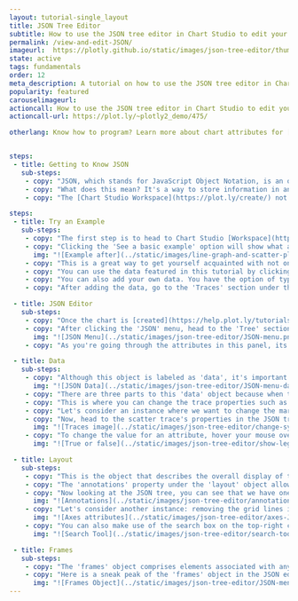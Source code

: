 ```yaml
---
layout: tutorial-single_layout
title: JSON Tree Editor
subtitle: How to use the JSON tree editor in Chart Studio to edit your plots.
permalink: /view-and-edit-JSON/
imageurl:  https://plotly.github.io/static/images/json-tree-editor/thumbnail.png
state: active
tags: fundamentals
order: 12
meta_description: A tutorial on how to use the JSON tree editor in Chart Studio.
popularity: featured
carouselimageurl:
actioncall: How to use the JSON tree editor in Chart Studio to edit your plots.
actioncall-url: https://plot.ly/~plotly2_demo/475/

otherlang: Know how to program? Learn more about chart attributes for [Python](https://plot.ly/python/reference/) or [R](https://plot.ly/r/reference/).


steps:
 - title: Getting to Know JSON
   sub-steps:
    - copy: "JSON, which stands for JavaScript Object Notation, is an open-standard format that uses human-readable text to transmit data objects consisting of attribute–value pairs."
    - copy: "What does this mean? It's a way to store information in an organized, easy-to-access manner. It also provides us a human-readable collection of data that we can access in a really clear manner."
    - copy: "The [Chart Studio Workspace](https://plot.ly/create/) not only lets you view your plot's attributes through JSON, but opening the JSON panel also allows you to edit most of your plot's properties. This is especially handy if you're new to coding."

steps:
 - title: Try an Example
   sub-steps:
    - copy: "The first step is to head to Chart Studio [Workspace](https://plot.ly/create/) and check out an example. First, select the 'Type' menu. Hovering the mouse over a chart type icon will display three options: 1) Charts like this by Chart Studio users, 2) View tutorials on this chart type, and, 3) See a basic example."
    - copy: "Clicking the 'See a basic example' option will show what a sample chart looks like after adding data and editing with the style. You'll also see what labels and style attributes were selected for this specific chart, as well as the end result."
      img: "![Example after](../static/images/line-graph-and-scatter-plot-with-excel/scatter-try-example.gif)"
    - copy: "This is a great way to get yourself acquainted with not only the JSON editor, but also with the Chart Studio Workspace itself."
    - copy: "You can use the data featured in this tutorial by clicking on 'Open This Data in Chart Studio' on the left-hand side. It'll open in the Chart Studio."
    - copy: "You can also add your own data. You have the option of typing directly in the grid, uploading your file, or entering the URL of an online dataset. Chart Studio accepts .xls, .xlsx, or .csv files. For more information on how to enter your data, see [this](https://help.plot.ly/add-data-to-the-plotly-grid/) tutorial."
    - copy: "After adding the data, go to the 'Traces' section under the 'Structure' menu, then choose the desired 'Type' of trace."

 - title: JSON Editor
   sub-steps:
    - copy: "Once the chart is [created](https://help.plot.ly/tutorials/#basic), you can [style](https://help.plot.ly/style-your-plots/) your chart via the 'Style' menu or 'JSON' menu. To learn more about styling the chart via the 'Style' menu, visit the [style and layout](https://help.plot.ly/tutorials/#layout) section of the Chart Studio documentation."
    - copy: "After clicking the 'JSON' menu, head to the 'Tree' section which will reveal the JSON tree of your chart within the panel. You'll see that the tree consists of three objects: 'data', 'layout' and 'frames'."
      img: "![JSON Menu](../static/images/json-tree-editor/JSON-menu.png)"
    - copy: "As you're going through the attributes in this panel, its a good idea to have the [plotly.js reference](https://plot.ly/javascript/reference/) opened in a new tab to help you out in case you need an explanation about a certain attribute."

 - title: Data
   sub-steps:
    - copy: "Although this object is labeled as 'data', it's important to note that you cannot edit your data here. To do that, follow [this tutorial](https://help.plot.ly/add-data-to-the-plotly-grid/)."
      img: "![JSON Data](../static/images/json-tree-editor/JSON-menu-data.png)"
    - copy: "There are three parts to this 'data' object because when this plot was created, three traces were added to it. Each of these 'Traces' contain the same editable properties and can be edited to individually style each trace."
    - copy: "This is where you can change the trace properties such as the trace name, thickness of the lines, marker size, symbol, point diameter, colors for each element of the trace, etc."
    - copy: "Let's consider an instance where we want to change the marker symbol from 'circle' to 'cross' for the scatter trace in the plot. To cross-check if the symbol 'cross' is available, head to the reference page, as mentioned earlier, and navigate to the [symbols](https://plot.ly/javascript/reference/#scatter-marker-symbol) attribute under the marker property for the 'Scatter' type chart. It looks like 'cross' is available on that list."
    - copy: "Now, head to the scatter trace's properties in the JSON tree. In this plot, the scatter trace is added in the last, hence, click on the last object ('2') to reveal its properties and then click on the property 'marker' to reveal the marker attributes."
      img: "![Traces image](../static/images/json-tree-editor/change-symbol.gif)"
    - copy: "To change the value for an attribute, hover your mouse over the field next to it as seen above and type directly into the field, or select/unselect the checkbox, if available. See the image below for a quick example for selecting/unselecting a checkbox."
      img: "![True or false](../static/images/json-tree-editor/show-legend-JSON.gif)"

 - title: Layout
   sub-steps:
    - copy: "This is the object that describes the overall display of the plot, including the plot/axes title, annotations, shapes, legend positioning, etc. Unlike the 'data' object, the 'layout' object isn't divided by the traces, but by the sections of the plot."
    - copy: "The 'annotations' property under the 'layout' object allows you to edit your annotations. Note that you can not add any new annotations in the JSON tree editor. To add a new annotation, head to the 'Annotation' section under the 'Style' menu. To learn more about how to add annotations, please visit [this tutorial](https://help.plot.ly/how-to-add-annotations/)."
    - copy: "Now looking at the JSON tree, you can see that we have one annotation on the chart. You can change the attributes associated with that annotation directly within this panel without even navigating to the 'Annotation' section."
      img: "![Annotations](../static/images/json-tree-editor/annotations-JSON.png)"
    - copy: "Let's consider another instance: removing the grid lines in the X axis. For this, head to the property 'xaxis' and select the checkbox next to the attribute 'showgrid' or type 'false' directly in the field next to it. To do the same for Y axis, head to the property 'yaxis'."
      img: "![Axes attributes](../static/images/json-tree-editor/axes-JSON.png)"
    - copy: "You can also make use of the search box on the top-right corner of the panel to find the appropriate fields or values that you are looking for to modify. Use the down/up arrows available on the right side of the search box to navigate to the next/previous field respectively, if more than one field is available matching the text you entered."
      img: "![Search Tool](../static/images/json-tree-editor/search-tool.gif)"

 - title: Frames
   sub-steps:
    - copy: "The 'frames' object comprises elements associated with any animation within the chart. Unfortuantely, Chart Studio does not support creations of animations within the workspace. However, animated charts can be created programmatically, and once created, can then be edited in the workspace via the JSON editor. To learn more about how to create animations programmatically, check out these tutorials: [Plotly.js](https://plot.ly/javascript/animations/), [Python](https://plot.ly/python/animations/), and [R](https://plot.ly/r/animations/)."
    - copy: "Here is a sneak peak of the 'frames' object in the JSON editor when a chart has an animation. Note that the number of objects under 'frames' correspond to the number of frames associated with the animation. In this [example](https://plot.ly/~chelsea_lyn/15704/) below, the chart contains only two frames."
      img: "![Frames Object](../static/images/json-tree-editor/JSON-menu-frames.png)"
---
```

